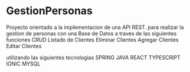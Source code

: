 # GestionPersonas

Proyecto orientado a la implementacion de una API REST. 
para realizar la gestion de personas con una Base de Datos a traves de las siguientes funciones CRUD
Listado de Clientes
Eliminar Clientes
Agregar Clientes
Editar Clientes

utilizando las siguientes tecnologias
SPRING
JAVA
REACT
TYPESCRIPT
IONIC
MYSQL
